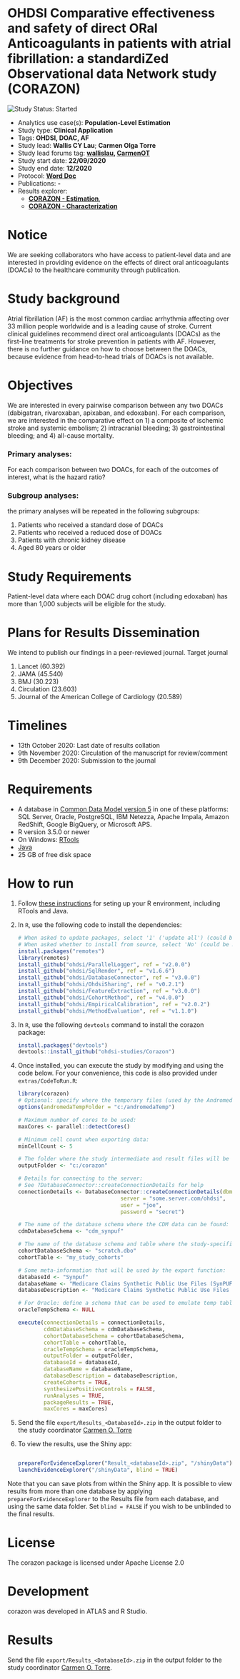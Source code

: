 OHDSI Comparative effectiveness and safety of direct ORal Anticoagulants in patients with atrial fibrillation: a standardiZed Observational data Network study (CORAZON)
=============

<img src="https://img.shields.io/badge/Study%20Status-Started-blue.svg" alt="Study Status: Started">

- Analytics use case(s): **Population-Level Estimation**
- Study type: **Clinical Application**
- Tags: **OHDSI, DOAC, AF**
- Study lead: **Wallis CY Lau**; 
                  **Carmen Olga Torre**
- Study lead forums tag: **[wallislau](https://forums.ohdsi.org/u/wallislau), [CarmenOT](https://forums.ohdsi.org/u/carmenot)**
- Study start date: **22/09/2020**
- Study end date: **12/2020**
- Protocol: **[Word Doc](https://github.com/ohdsi-studies/Corazon/blob/master/documents/OHDSI%20Protocol%20CORAZON%20V2.0_clean.docx)**
- Publications: **-**
- Results explorer:
	- **[CORAZON - Estimation](https://data.ohdsi.org/corazon/)**, 
	- **[CORAZON - Characterization](https://data.ohdsi.org/DoacCohortDiagnostics/)**

Notice
============
We are seeking collaborators who have access to patient-level data and are interested in providing evidence on the effects of direct oral anticoagulants (DOACs) to the healthcare community through publication. 

Study background 
============
Atrial fibrillation (AF) is the most common cardiac arrhythmia affecting over 33 million people worldwide and is a leading cause of stroke. Current clinical guidelines recommend direct oral anticoagulants (DOACs) as the first-line treatments for stroke prevention in patients with AF. However, there is no further guidance on how to choose between the DOACs, because evidence from head-to-head trials of DOACs is not available.

Objectives
============
We are interested in every pairwise comparison between any two DOACs (dabigatran, rivaroxaban, apixaban, and edoxaban). For each comparison, we are interested in the comparative effect on 1) a composite of ischemic stroke and systemic embolism; 2) intracranial bleeding; 3) gastrointestinal bleeding; and 4) all-cause mortality.
### Primary analyses: 
For each comparison between two DOACs, for each of the outcomes of interest, what is the hazard ratio? 
### Subgroup analyses: 
the primary analyses will be repeated in the following subgroups:
1)	Patients who received a standard dose of DOACs
2)	Patients who received a reduced dose of DOACs
3)	Patients with chronic kidney disease
4)	Aged 80 years or older

Study Requirements 
============
Patient-level data where each DOAC drug cohort (including edoxaban) has more than 1,000 subjects will be eligible for the study. 

Plans for Results Dissemination
============
We intend to publish our findings in a peer-reviewed journal.
Target journal
1.	Lancet (60.392)
2.	JAMA (45.540)
3.	BMJ (30.223)
4.	Circulation (23.603)
5.	Journal of the American College of Cardiology (20.589) 

Timelines
============
- 13th October 2020: Last date of results collation
- 9th November 2020: Circulation of the manuscript for review/comment
- 9th December 2020: Submission to the journal






Requirements
============

- A database in [Common Data Model version 5](https://github.com/OHDSI/CommonDataModel) in one of these platforms: SQL Server, Oracle, PostgreSQL, IBM Netezza, Apache Impala, Amazon RedShift, Google BigQuery, or Microsoft APS.
- R version 3.5.0 or newer
- On Windows: [RTools](http://cran.r-project.org/bin/windows/Rtools/)
- [Java](http://java.com)
- 25 GB of free disk space

How to run
==========
1. Follow [these instructions](https://ohdsi.github.io/Hades/rSetup.html) for seting up your R environment, including RTools and Java. 

2. In `R`, use the following code to install the dependencies:

	```r
	# When asked to update packages, select '1' ('update all') (could be multiple times)
	# When asked whether to install from source, select 'No' (could be multiple times)
	install.packages("remotes")
	library(remotes)
	install_github("ohdsi/ParallelLogger", ref = "v2.0.0")
	install_github("ohdsi/SqlRender", ref = "v1.6.6")
	install_github("ohdsi/DatabaseConnector", ref = "v3.0.0")
	install_github("ohdsi/OhdsiSharing", ref = "v0.2.1")
	install_github("ohdsi/FeatureExtraction", ref = "v3.0.0")
	install_github("ohdsi/CohortMethod", ref = "v4.0.0")
	install_github("ohdsi/EmpiricalCalibration", ref = "v2.0.2")
	install_github("ohdsi/MethodEvaluation", ref = "v1.1.0")
	```

3. In `R`, use the following `devtools` command to install the corazon package:

	```r
	install.packages("devtools")
	devtools::install_github("ohdsi-studies/Corazon")
	```
	
3. Once installed, you can execute the study by modifying and using the code below. For your convenience, this code is also provided under `extras/CodeToRun.R`:

	```r
	library(corazon)
	# Optional: specify where the temporary files (used by the Andromeda package) will be created:
  	options(andromedaTempFolder = "c:/andromedaTemp")
	
	# Maximum number of cores to be used:
	maxCores <- parallel::detectCores()
	
	# Minimum cell count when exporting data:
	minCellCount <- 5
	
	# The folder where the study intermediate and result files will be written:
	outputFolder <- "c:/corazon"
	
	# Details for connecting to the server:
	# See ?DatabaseConnector::createConnectionDetails for help
	connectionDetails <- DatabaseConnector::createConnectionDetails(dbms = "postgresql",
									server = "some.server.com/ohdsi",
									user = "joe",
									password = "secret")
	
	# The name of the database schema where the CDM data can be found:
	cdmDatabaseSchema <- "cdm_synpuf"
	
	# The name of the database schema and table where the study-specific cohorts will be instantiated:
	cohortDatabaseSchema <- "scratch.dbo"
	cohortTable <- "my_study_cohorts"
	
	# Some meta-information that will be used by the export function:
	databaseId <- "Synpuf"
	databaseName <- "Medicare Claims Synthetic Public Use Files (SynPUFs)"
	databaseDescription <- "Medicare Claims Synthetic Public Use Files (SynPUFs) were created to allow interested parties to gain familiarity using Medicare claims data while protecting beneficiary privacy. These files are intended to promote development of software and applications that utilize files in this format, train researchers on the use and complexities of Centers for Medicare and Medicaid Services (CMS) claims, and support safe data mining innovations. The SynPUFs were created by combining randomized information from multiple unique beneficiaries and changing variable values. This randomization and combining of beneficiary information ensures privacy of health information."
	
	# For Oracle: define a schema that can be used to emulate temp tables:
	oracleTempSchema <- NULL
	
	execute(connectionDetails = connectionDetails,
            cdmDatabaseSchema = cdmDatabaseSchema,
            cohortDatabaseSchema = cohortDatabaseSchema,
            cohortTable = cohortTable,
            oracleTempSchema = oracleTempSchema,
            outputFolder = outputFolder,
            databaseId = databaseId,
            databaseName = databaseName,
            databaseDescription = databaseDescription,
            createCohorts = TRUE,
            synthesizePositiveControls = FALSE,
            runAnalyses = TRUE,
            packageResults = TRUE,
            maxCores = maxCores)
	```

4. Send the file ```export/Results_<DatabaseId>.zip``` in the output folder to the study coordinator [Carmen O. Torre](mailto:carmenolga.torre@iqvia.com)
	
	
5. To view the results, use the Shiny app:

	```r
	
	prepareForEvidenceExplorer("Result_<databaseId>.zip", "/shinyData")
	launchEvidenceExplorer("/shinyData", blind = TRUE)	
	```
  
  Note that you can save plots from within the Shiny app. It is possible to view results from more than one database by applying `prepareForEvidenceExplorer` to the Results file from each database, and using the same data folder. Set `blind = FALSE` if you wish to be unblinded to the final results.

License
=======
The corazon package is licensed under Apache License 2.0

Development
===========
corazon was developed in ATLAS and R Studio.

Results
===========
Send the file ```export/Results_<DatabaseId>.zip``` in the output folder to the study coordinator [Carmen O. Torre](mailto:carmenolga.torre@iqvia.com).



